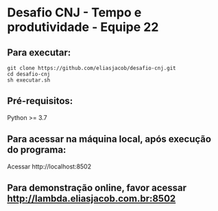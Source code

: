 # Desafio CNJ - Tempo e produtividade - Equipe 22

## Para executar:

```
git clone https://github.com/eliasjacob/desafio-cnj.git
cd desafio-cnj
sh executar.sh
```

## Pré-requisitos:
Python >= 3.7

## Para acessar na máquina local, após execução do programa:
Acessar http://localhost:8502

## Para demonstração online, favor acessar http://lambda.eliasjacob.com.br:8502

